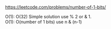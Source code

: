 https://leetcode.com/problems/number-of-1-bits/  
  
O(1): O(32) Simple solution use % 2 or & 1.  
O(1): O(number of 1 bits) use n & (n-1)